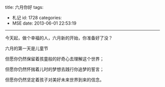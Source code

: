 title: 六月你好
tags:
  - 札记
id: 1728
categories:
  - MSE
date: 2013-06-01 22:53:19
---

今天起，做个幸福的人，六月新的开始，你准备好了没？

六月的第一天是儿童节

但愿你仍然保留着孩童般的好奇心去理解这个世界；

但愿你仍然怀揣着儿时的梦想去践行你追梦的誓言；

但愿你仍然坚定着孩子对美好未来世界到来的信念。
